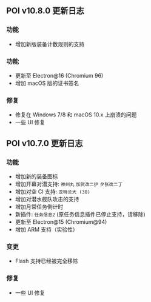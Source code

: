 ## POI v10.8.0 更新日志

### 功能

- 增加新版装备计数规则的支持

### 功能

- 更新至 Electron@16 (Chromium 96)
- 增加 macOS 版的证书签名

### 修复

- 修复在 Windows 7/8 和 macOS 10.x 上崩溃的问题
- 一些 UI 修复

## POI v10.7.0 更新日志

### 功能

- 增加新的装备图标
- 增加开幕对潜支持: `神州丸` `加贺改二护` `夕张改二丁`
- 增加对空 CI 支持: `亚特兰大 (38)`
- 增加对潜水舰队攻击的支持
- 增加月常任务倒计时
- 新插件: `任务信息2` (原任务信息插件已停止支持，请移除)
- 更新至 Electron@15 (Chromium@94)
- 增加 ARM 支持（实验性）

### 变更

- Flash 支持已经被完全移除

### 修复

- 一些 UI 修复
